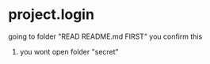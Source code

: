 # project.login
going to folder "READ README.md FIRST" you confirm this
  1. you wont open folder "secret"
